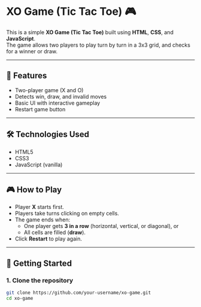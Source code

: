 # XO Game (Tic Tac Toe) 🎮

This is a simple **XO Game (Tic Tac Toe)** built using **HTML**, **CSS**, and **JavaScript**.  
The game allows two players to play turn by turn in a 3x3 grid, and checks for a winner or draw.

---

## 📌 Features

- Two-player game (X and O)
- Detects win, draw, and invalid moves
- Basic UI with interactive gameplay
- Restart game button

---

## 🛠️ Technologies Used

- HTML5
- CSS3
- JavaScript (vanilla)

---

## 🎮 How to Play

- Player **X** starts first.
- Players take turns clicking on empty cells.
- The game ends when:
  - One player gets **3 in a row** (horizontal, vertical, or diagonal), or
  - All cells are filled (**draw**).
- Click **Restart** to play again.

---

## 🚀 Getting Started

### 1. Clone the repository

```bash
git clone https://github.com/your-username/xo-game.git
cd xo-game
